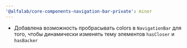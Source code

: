 ```yaml
---
'@alfalab/core-components-navigation-bar-private': minor
---
```


- Добавлена возможность пробрасывать colors в `NavigationBar` для того, чтобы динамически изменять тему элементов `hasCloser` и `hasBacker`
